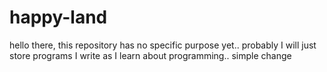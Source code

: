 # happy-land
hello there, this repository has no specific purpose yet.. probably I will just store programs I write as I learn about programming.. 
simple change
